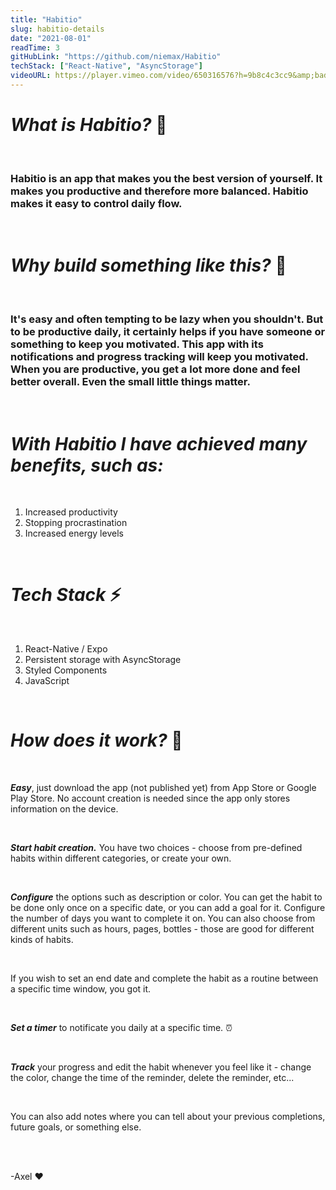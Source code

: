 ```yaml
---
title: "Habitio"
slug: habitio-details
date: "2021-08-01"
readTime: 3
gitHubLink: "https://github.com/niemax/Habitio"
techStack: ["React-Native", "AsyncStorage"]
videoURL: https://player.vimeo.com/video/650316576?h=9b8c4c3cc9&amp;badge=0&amp;autopause=0&amp;player_id=0&amp;app_id=58479
---
```


# **_What is Habitio?_** 📱

<br>

### Habitio is an app that makes you the best version of yourself. It makes you productive and therefore more balanced. Habitio makes it easy to control daily flow.

<br>

# **_Why build something like this?_** 👷

<br>

### It's easy and often tempting to be lazy when you shouldn't. But to be productive daily, it certainly helps if you have someone or something to keep you motivated. This app with its notifications and progress tracking will keep you motivated. When you are productive, you get a lot more done and feel better overall. Even the small little things matter.

<br>

# **_With Habitio I have achieved many benefits, such as:_**

<br>

1. Increased productivity
2. Stopping procrastination
3. Increased energy levels

<br>

# **_Tech Stack_** ⚡

<br>

1. React-Native / Expo
2. Persistent storage with AsyncStorage
3. Styled Components
4. JavaScript

<br>

# **_How does it work?_** 🤔

<br>

**_Easy_**, just download the app (not published yet) from App Store or Google Play Store. No
account creation is needed since the app only stores information on the device.

<br>

**_Start habit creation._** You have two choices - choose from pre-defined habits within different
categories, or create your own.

<br>

**_Configure_** the options such as description or color. You can get the habit to be done only once
on a specific date, or you can add a goal for it. Configure the number of days you want to complete
it on. You can also choose from different units such as hours, pages, bottles - those are good for
different kinds of habits.

<br>

If you wish to set an end date and complete the habit as a routine between a specific time window,
you got it.

<br>

**_Set a timer_** to notificate you daily at a specific time. ⏰

<br>

**_Track_** your progress and edit the habit whenever you feel like it - change the color, change
the time of the reminder, delete the reminder, etc...

<br>

You can also add notes where you can tell about your previous completions, future goals, or
something else.

<br>
<br>

-Axel ❤

